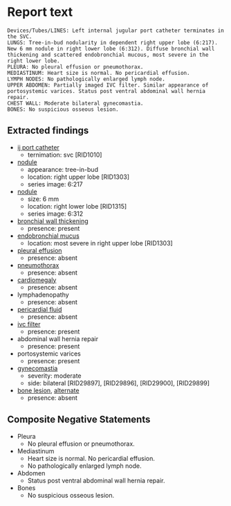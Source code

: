 # Report text

```text
Devices/Tubes/LINES: Left internal jugular port catheter terminates in the SVC.
LUNGS: Tree-in-bud nodularity in dependent right upper lobe (6:217). New 6 mm nodule in right lower lobe (6:312). Diffuse bronchial wall thickening and scattered endobronchial mucous, most severe in the right lower lobe. 
PLEURA: No pleural effusion or pneumothorax.
MEDIASTINUM: Heart size is normal. No pericardial effusion.
LYMPH NODES: No pathologically enlarged lymph node.
UPPER ABDOMEN: Partially imaged IVC filter. Similar appearance of portosystemic varices. Status post ventral abdominal wall hernia repair.
CHEST WALL: Moderate bilateral gynecomastia.
BONES: No suspicious osseous lesion.
```

## Extracted findings

- [ij port catheter](../../definitions/hood/tunneled-port-catheter.json)
  - ternimation: svc \[RID1010\]
- [nodule](../../definitions/hood/pulmonary-nodule.json)
  - appearance: tree-in-bud
  - location: right upper lobe \[RID1303\]
  - series image: 6:217
- [nodule](../../definitions/hood/pulmonary-nodule.json)
  - size: 6 mm
  - location: right lower lobe \[RID1315\]
  - series image: 6:312
- [bronchial wall thickening](../../definitions/hood/bronchial-wall-thickening.json)
  - presence: present
- [endobronchial mucus](../../definitions/hood/airway-mucus-plugging.json)
  - location: most severe in right upper lobe \[RID1303\]
- [pleural effusion](../../definitions/hood/pleural-effusion.json)
  - presence: absent
- [pneumothorax](../../definitions/hood/pneumothorax.md)
  - presence: absent
- [cardiomegaly](../../definitions/upmedic/Cardiomegaly.cde.md)
  - presence: absent
- lymphadenopathy
  - presence: absent
- [pericardial fluid](../../definitions/hood/pericardial-effusion.md)
  - presence: absent
- [ivc filter](../../definitions/hood/ivc-filter.json)
  - presence: present
- abdominal wall hernia repair
  - presence: present
- portosystemic varices
  - presence: present
- [gynecomastia](../../definitions/hood/gynecomastia.json)
  - severity: moderate
  - side: bilateral \[RID29897\], \[RID29896\], \[RID29900\], \[RID29899\]
- [bone lesion](../../definitions/hood/lytic-lesion.md), [alternate](../../definitions/hood/sclerotic-lesion.md)
  - presence: absent

## Composite Negative Statements

- Pleura
  - No pleural effusion or pneumothorax.
- Mediastinum
  - Heart size is normal. No pericardial effusion.
  - No pathologically enlarged lymph node.
- Abdomen
  - Status post ventral abdominal wall hernia repair.
- Bones
  - No suspicious osseous lesion.
  
